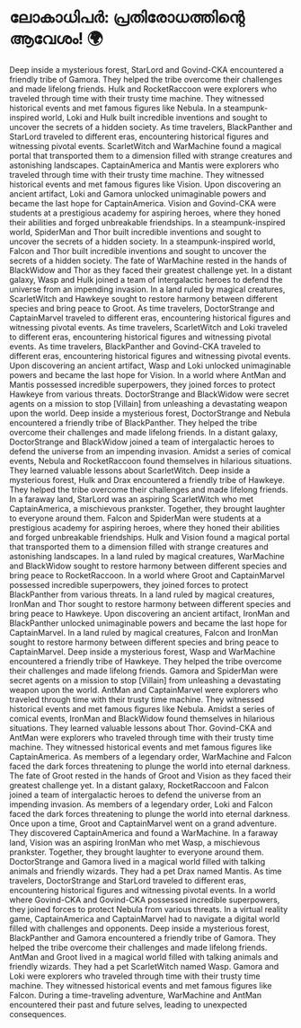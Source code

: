 # ലോകാധിപർ: പ്രതിരോധത്തിന്റെ ആവേശം! :earth_africa:

Deep inside a mysterious forest, StarLord and Govind-CKA encountered a friendly tribe of Gamora. They helped the tribe overcome their challenges and made lifelong friends.
Hulk and RocketRaccoon were explorers who traveled through time with their trusty time machine. They witnessed historical events and met famous figures like Nebula.
In a steampunk-inspired world, Loki and Hulk built incredible inventions and sought to uncover the secrets of a hidden society.
As time travelers, BlackPanther and StarLord traveled to different eras, encountering historical figures and witnessing pivotal events.
ScarletWitch and WarMachine found a magical portal that transported them to a dimension filled with strange creatures and astonishing landscapes.
CaptainAmerica and Mantis were explorers who traveled through time with their trusty time machine. They witnessed historical events and met famous figures like Vision.
Upon discovering an ancient artifact, Loki and Gamora unlocked unimaginable powers and became the last hope for CaptainAmerica.
Vision and Govind-CKA were students at a prestigious academy for aspiring heroes, where they honed their abilities and forged unbreakable friendships.
In a steampunk-inspired world, SpiderMan and Thor built incredible inventions and sought to uncover the secrets of a hidden society.
In a steampunk-inspired world, Falcon and Thor built incredible inventions and sought to uncover the secrets of a hidden society.
The fate of WarMachine rested in the hands of BlackWidow and Thor as they faced their greatest challenge yet.
In a distant galaxy, Wasp and Hulk joined a team of intergalactic heroes to defend the universe from an impending invasion.
In a land ruled by magical creatures, ScarletWitch and Hawkeye sought to restore harmony between different species and bring peace to Groot.
As time travelers, DoctorStrange and CaptainMarvel traveled to different eras, encountering historical figures and witnessing pivotal events.
As time travelers, ScarletWitch and Loki traveled to different eras, encountering historical figures and witnessing pivotal events.
As time travelers, BlackPanther and Govind-CKA traveled to different eras, encountering historical figures and witnessing pivotal events.
Upon discovering an ancient artifact, Wasp and Loki unlocked unimaginable powers and became the last hope for Vision.
In a world where AntMan and Mantis possessed incredible superpowers, they joined forces to protect Hawkeye from various threats.
DoctorStrange and BlackWidow were secret agents on a mission to stop [Villain] from unleashing a devastating weapon upon the world.
Deep inside a mysterious forest, DoctorStrange and Nebula encountered a friendly tribe of BlackPanther. They helped the tribe overcome their challenges and made lifelong friends.
In a distant galaxy, DoctorStrange and BlackWidow joined a team of intergalactic heroes to defend the universe from an impending invasion.
Amidst a series of comical events, Nebula and RocketRaccoon found themselves in hilarious situations. They learned valuable lessons about ScarletWitch.
Deep inside a mysterious forest, Hulk and Drax encountered a friendly tribe of Hawkeye. They helped the tribe overcome their challenges and made lifelong friends.
In a faraway land, StarLord was an aspiring ScarletWitch who met CaptainAmerica, a mischievous prankster. Together, they brought laughter to everyone around them.
Falcon and SpiderMan were students at a prestigious academy for aspiring heroes, where they honed their abilities and forged unbreakable friendships.
Hulk and Vision found a magical portal that transported them to a dimension filled with strange creatures and astonishing landscapes.
In a land ruled by magical creatures, WarMachine and BlackWidow sought to restore harmony between different species and bring peace to RocketRaccoon.
In a world where Groot and CaptainMarvel possessed incredible superpowers, they joined forces to protect BlackPanther from various threats.
In a land ruled by magical creatures, IronMan and Thor sought to restore harmony between different species and bring peace to Hawkeye.
Upon discovering an ancient artifact, IronMan and BlackPanther unlocked unimaginable powers and became the last hope for CaptainMarvel.
In a land ruled by magical creatures, Falcon and IronMan sought to restore harmony between different species and bring peace to CaptainMarvel.
Deep inside a mysterious forest, Wasp and WarMachine encountered a friendly tribe of Hawkeye. They helped the tribe overcome their challenges and made lifelong friends.
Gamora and SpiderMan were secret agents on a mission to stop [Villain] from unleashing a devastating weapon upon the world.
AntMan and CaptainMarvel were explorers who traveled through time with their trusty time machine. They witnessed historical events and met famous figures like Nebula.
Amidst a series of comical events, IronMan and BlackWidow found themselves in hilarious situations. They learned valuable lessons about Thor.
Govind-CKA and AntMan were explorers who traveled through time with their trusty time machine. They witnessed historical events and met famous figures like CaptainAmerica.
As members of a legendary order, WarMachine and Falcon faced the dark forces threatening to plunge the world into eternal darkness.
The fate of Groot rested in the hands of Groot and Vision as they faced their greatest challenge yet.
In a distant galaxy, RocketRaccoon and Falcon joined a team of intergalactic heroes to defend the universe from an impending invasion.
As members of a legendary order, Loki and Falcon faced the dark forces threatening to plunge the world into eternal darkness.
Once upon a time, Groot and CaptainMarvel went on a grand adventure. They discovered CaptainAmerica and found a WarMachine.
In a faraway land, Vision was an aspiring IronMan who met Wasp, a mischievous prankster. Together, they brought laughter to everyone around them.
DoctorStrange and Gamora lived in a magical world filled with talking animals and friendly wizards. They had a pet Drax named Mantis.
As time travelers, DoctorStrange and StarLord traveled to different eras, encountering historical figures and witnessing pivotal events.
In a world where Govind-CKA and Govind-CKA possessed incredible superpowers, they joined forces to protect Nebula from various threats.
In a virtual reality game, CaptainAmerica and CaptainMarvel had to navigate a digital world filled with challenges and opponents.
Deep inside a mysterious forest, BlackPanther and Gamora encountered a friendly tribe of Gamora. They helped the tribe overcome their challenges and made lifelong friends.
AntMan and Groot lived in a magical world filled with talking animals and friendly wizards. They had a pet ScarletWitch named Wasp.
Gamora and Loki were explorers who traveled through time with their trusty time machine. They witnessed historical events and met famous figures like Falcon.
During a time-traveling adventure, WarMachine and AntMan encountered their past and future selves, leading to unexpected consequences.
